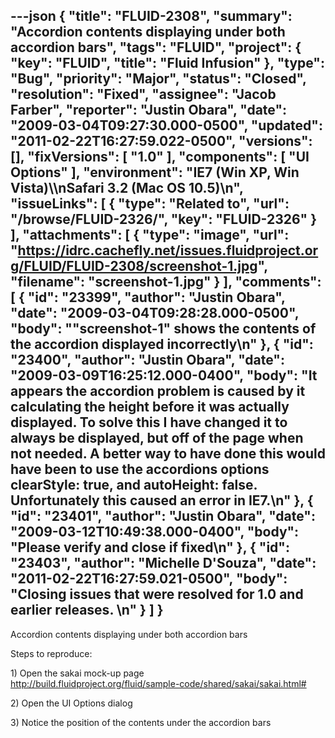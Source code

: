 ---json
{
  "title": "FLUID-2308",
  "summary": "Accordion contents displaying under both accordion bars",
  "tags": "FLUID",
  "project": {
    "key": "FLUID",
    "title": "Fluid Infusion"
  },
  "type": "Bug",
  "priority": "Major",
  "status": "Closed",
  "resolution": "Fixed",
  "assignee": "Jacob Farber",
  "reporter": "Justin Obara",
  "date": "2009-03-04T09:27:30.000-0500",
  "updated": "2011-02-22T16:27:59.022-0500",
  "versions": [],
  "fixVersions": [
    "1.0"
  ],
  "components": [
    "UI Options"
  ],
  "environment": "IE7 (Win XP, Win Vista)\\\nSafari 3.2 (Mac OS 10.5)\n",
  "issueLinks": [
    {
      "type": "Related to",
      "url": "/browse/FLUID-2326/",
      "key": "FLUID-2326"
    }
  ],
  "attachments": [
    {
      "type": "image",
      "url": "https://idrc.cachefly.net/issues.fluidproject.org/FLUID/FLUID-2308/screenshot-1.jpg",
      "filename": "screenshot-1.jpg"
    }
  ],
  "comments": [
    {
      "id": "23399",
      "author": "Justin Obara",
      "date": "2009-03-04T09:28:28.000-0500",
      "body": "\"screenshot-1\" shows the contents of the accordion displayed incorrectly\n"
    },
    {
      "id": "23400",
      "author": "Justin Obara",
      "date": "2009-03-09T16:25:12.000-0400",
      "body": "It appears the accordion problem is caused by it calculating the height before it was actually displayed. To solve this I have changed it to always be displayed, but off of the page when not needed. A better way to have done this would have been to use the accordions options clearStyle: true, and autoHeight: false. Unfortunately this caused an error in IE7.\n"
    },
    {
      "id": "23401",
      "author": "Justin Obara",
      "date": "2009-03-12T10:49:38.000-0400",
      "body": "Please verify and close if fixed\n"
    },
    {
      "id": "23403",
      "author": "Michelle D'Souza",
      "date": "2011-02-22T16:27:59.021-0500",
      "body": "Closing issues that were resolved for 1.0 and earlier releases.&#x20;\n"
    }
  ]
}
---
Accordion contents displaying under both accordion bars

Steps to reproduce:

1\) Open the sakai mock-up page\
<http://build.fluidproject.org/fluid/sample-code/shared/sakai/sakai.html#>

2\) Open the UI Options dialog

3\) Notice the position of the contents under the accordion bars

        